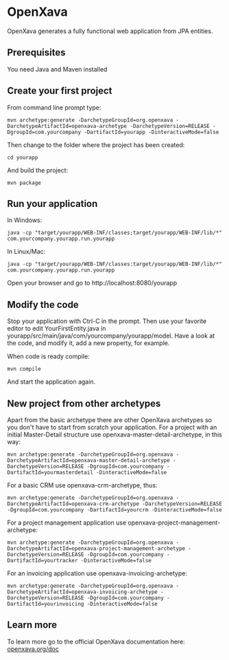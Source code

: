 # OpenXava

OpenXava generates a fully functional web application from JPA entities.

## Prerequisites
You need Java and Maven installed

## Create your first project
From command line prompt type:

	mvn archetype:generate -DarchetypeGroupId=org.openxava -DarchetypeArtifactId=openxava-archetype -DarchetypeVersion=RELEASE -DgroupId=com.yourcompany -DartifactId=yourapp -DinteractiveMode=false

 Then change to the folder where the project has been created:
 
 	cd yourapp

And build the project:
  
  	mvn package

## Run your application
In Windows:

	java -cp "target/yourapp/WEB-INF/classes;target/yourapp/WEB-INF/lib/*" com.yourcompany.yourapp.run.yourapp
	
In Linux/Mac:

	java -cp "target/yourapp/WEB-INF/classes:target/yourapp/WEB-INF/lib/*" com.yourcompany.yourapp.run.yourapp

Open your browser and go to http://localhost:8080/yourapp

## Modify the code
Stop your application with Ctrl-C in the prompt. Then use your favorite editor to edit YourFirstEntity.java in yourapp/src/main/java/com/yourcompany/yourapp/model.
Have a look at the code, and modify it, add a new property, for example. 

When code is ready compile:

	mvn compile
	
And start the application again.	

## New project from other archetypes
Apart from the basic archetype there are other OpenXava archetypes so you don't have to start from scratch your application.
For a project with an initial Master-Detail structure use openxava-master-detail-archetype, in this way:

	mvn archetype:generate -DarchetypeGroupId=org.openxava -DarchetypeArtifactId=openxava-master-detail-archetype -DarchetypeVersion=RELEASE -DgroupId=com.yourcompany -DartifactId=yourmasterdetail -DinteractiveMode=false
	
For a basic CRM use openxava-crm-archetype, thus:

	mvn archetype:generate -DarchetypeGroupId=org.openxava -DarchetypeArtifactId=openxava-crm-archetype -DarchetypeVersion=RELEASE -DgroupId=com.yourcompany -DartifactId=yourcrm -DinteractiveMode=false
	
For a project management application use openxava-project-management-archetype:

	mvn archetype:generate -DarchetypeGroupId=org.openxava -DarchetypeArtifactId=openxava-project-management-archetype -DarchetypeVersion=RELEASE -DgroupId=com.yourcompany -DartifactId=yourtracker -DinteractiveMode=false
	
For an invoicing application use openxava-invoicing-archetype:

	mvn archetype:generate -DarchetypeGroupId=org.openxava -DarchetypeArtifactId=openxava-invoicing-archetype -DarchetypeVersion=RELEASE -DgroupId=com.yourcompany -DartifactId=yourinvoicing -DinteractiveMode=false	

## Learn more
To learn more go to the official OpenXava documentation here: [openxava.org/doc](https://openxava.org/doc)
